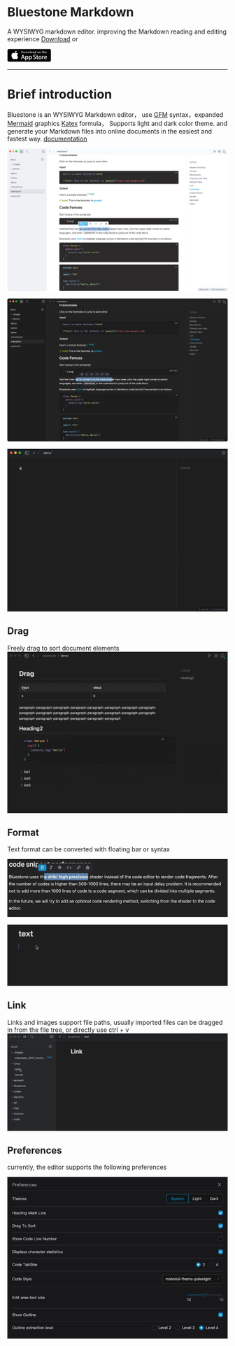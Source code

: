 # Bluestone Markdown
A WYSIWYG markdown editor. improving the Markdown reading and editing experience [Download](https://github.com/1943time/bluestone/releases/latest) or

<a href="https://apps.apple.com/us/app/bluestone-markdown/id6451391474"><img src="docs/assets/mac-store.png" style="width:100px; height:30px;object-fit:cover;"/><a>

***

# Brief introduction

Bluestone is an WYSIWYG Markdown editor，
use [GFM](https://github.github.com/gfm/) syntax，expanded [Mermaid](https://mermaid.js.org/) graphics [Katex](https://katex.org/) formula，
Supports light and dark color theme. and generate your Markdown files into online documents in the easiest and fastest way.
[documentation](https://pb.bluemd.me/official/book/docs/introduction)

![](./docs/assets/d1.png)

![](./docs/assets/d2.png)

![](./docs/assets/syntax.gif)

## Drag
Freely drag to sort document elements
![](./docs/assets/drag.gif)

[//]: # (## Share)

[//]: # (bluestone provides an optional sharing function that can automatically extract Markdown files and share them to the network, or merge multiple Markdown documents into a book at the same time [more]&#40;https://pb.bluemd.me/official/book/docs/share&#41;)

[//]: # ()
[//]: # (![]&#40;./docs/assets/share.gif&#41;)

## Format

Text format can be converted with floating bar or syntax

![](./docs/assets/text.png)

![](./docs/assets/test1.gif)

## Link
Links and images support file paths, usually imported files can be dragged in from the file tree, or directly use ctrl + v
![](./docs/assets/link.gif)

## Preferences

currently, the editor supports the following preferences

![](./docs/assets/d5.png)

